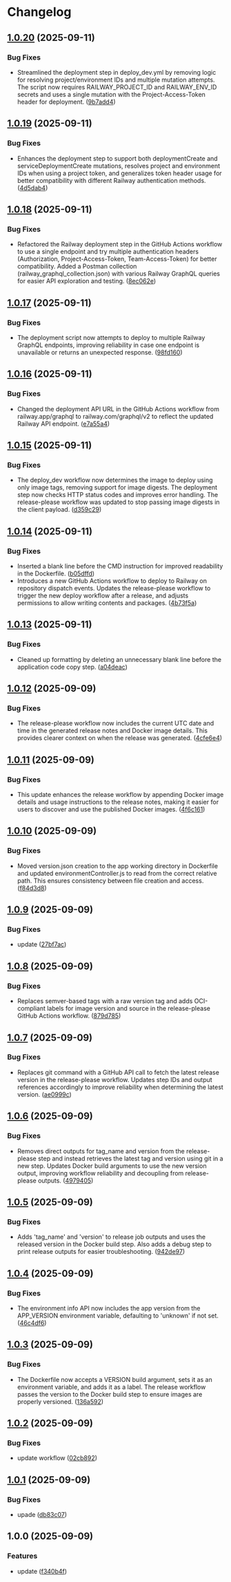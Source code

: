 # Changelog

## [1.0.20](https://github.com/MatiusRock1/hello-world-enviroments/compare/v1.0.19...v1.0.20) (2025-09-11)


### Bug Fixes

* Streamlined the deployment step in deploy_dev.yml by removing logic for resolving project/environment IDs and multiple mutation attempts. The script now requires RAILWAY_PROJECT_ID and RAILWAY_ENV_ID secrets and uses a single mutation with the Project-Access-Token header for deployment. ([9b7add4](https://github.com/MatiusRock1/hello-world-enviroments/commit/9b7add43f8d14943bff94a2f1fee2944bdcac330))

## [1.0.19](https://github.com/MatiusRock1/hello-world-enviroments/compare/v1.0.18...v1.0.19) (2025-09-11)


### Bug Fixes

* Enhances the deployment step to support both deploymentCreate and serviceDeploymentCreate mutations, resolves project and environment IDs when using a project token, and generalizes token header usage for better compatibility with different Railway authentication methods. ([4d5dab4](https://github.com/MatiusRock1/hello-world-enviroments/commit/4d5dab45777080507d34f1504aecab71f1ee587a))

## [1.0.18](https://github.com/MatiusRock1/hello-world-enviroments/compare/v1.0.17...v1.0.18) (2025-09-11)


### Bug Fixes

* Refactored the Railway deployment step in the GitHub Actions workflow to use a single endpoint and try multiple authentication headers (Authorization, Project-Access-Token, Team-Access-Token) for better compatibility. Added a Postman collection (railway_graphql_collection.json) with various Railway GraphQL queries for easier API exploration and testing. ([8ec062e](https://github.com/MatiusRock1/hello-world-enviroments/commit/8ec062e4cdae837bbd931118e0f1e4323242b3d2))

## [1.0.17](https://github.com/MatiusRock1/hello-world-enviroments/compare/v1.0.16...v1.0.17) (2025-09-11)


### Bug Fixes

* The deployment script now attempts to deploy to multiple Railway GraphQL endpoints, improving reliability in case one endpoint is unavailable or returns an unexpected response. ([98fd160](https://github.com/MatiusRock1/hello-world-enviroments/commit/98fd1605050a704e9f99dbb24b1af382e41eb9a9))

## [1.0.16](https://github.com/MatiusRock1/hello-world-enviroments/compare/v1.0.15...v1.0.16) (2025-09-11)


### Bug Fixes

* Changed the deployment API URL in the GitHub Actions workflow from railway.app/graphql to railway.com/graphql/v2 to reflect the updated Railway API endpoint. ([e7a55a4](https://github.com/MatiusRock1/hello-world-enviroments/commit/e7a55a49d35dcdda8bd2a1128b33abde0f0a5a23))

## [1.0.15](https://github.com/MatiusRock1/hello-world-enviroments/compare/v1.0.14...v1.0.15) (2025-09-11)


### Bug Fixes

* The deploy_dev workflow now determines the image to deploy using only image tags, removing support for image digests. The deployment step now checks HTTP status codes and improves error handling. The release-please workflow was updated to stop passing image digests in the client payload. ([d359c29](https://github.com/MatiusRock1/hello-world-enviroments/commit/d359c292c20c59c28fd41f91162fe9886e642796))

## [1.0.14](https://github.com/MatiusRock1/hello-world-enviroments/compare/v1.0.13...v1.0.14) (2025-09-11)


### Bug Fixes

* Inserted a blank line before the CMD instruction for improved readability in the Dockerfile. ([b05dffd](https://github.com/MatiusRock1/hello-world-enviroments/commit/b05dffdffb42a7ae42af84d4e9b30b43fc122a9e))
* Introduces a new GitHub Actions workflow to deploy to Railway on repository dispatch events. Updates the release-please workflow to trigger the new deploy workflow after a release, and adjusts permissions to allow writing contents and packages. ([4b73f5a](https://github.com/MatiusRock1/hello-world-enviroments/commit/4b73f5ab25ad2a61306f6a3d32254013d1298720))

## [1.0.13](https://github.com/MatiusRock1/hello-world-enviroments/compare/v1.0.12...v1.0.13) (2025-09-11)


### Bug Fixes

* Cleaned up formatting by deleting an unnecessary blank line before the application code copy step. ([a04deac](https://github.com/MatiusRock1/hello-world-enviroments/commit/a04deac57eb0abf87c80833698df24225ef2b8da))

## [1.0.12](https://github.com/MatiusRock1/hello-world-enviroments/compare/v1.0.11...v1.0.12) (2025-09-09)


### Bug Fixes

* The release-please workflow now includes the current UTC date and time in the generated release notes and Docker image details. This provides clearer context on when the release was generated. ([4cfe6e4](https://github.com/MatiusRock1/hello-world-enviroments/commit/4cfe6e4fc3ab8095120f44909f02cf09cce3e92e))

## [1.0.11](https://github.com/MatiusRock1/hello-world-enviroments/compare/v1.0.10...v1.0.11) (2025-09-09)


### Bug Fixes

* This update enhances the release workflow by appending Docker image details and usage instructions to the release notes, making it easier for users to discover and use the published Docker images. ([4f6c161](https://github.com/MatiusRock1/hello-world-enviroments/commit/4f6c161a9078a083ea25d6d70142b844ba5cda87))

## [1.0.10](https://github.com/MatiusRock1/hello-world-enviroments/compare/v1.0.9...v1.0.10) (2025-09-09)


### Bug Fixes

* Moved version.json creation to the app working directory in Dockerfile and updated environmentController.js to read from the correct relative path. This ensures consistency between file creation and access. ([f84d3d8](https://github.com/MatiusRock1/hello-world-enviroments/commit/f84d3d863a5fa589b5843dff09e91872ce2665e5))

## [1.0.9](https://github.com/MatiusRock1/hello-world-enviroments/compare/v1.0.8...v1.0.9) (2025-09-09)


### Bug Fixes

* update ([27bf7ac](https://github.com/MatiusRock1/hello-world-enviroments/commit/27bf7ac6a66859204acc58fc2009c34d473350d9))

## [1.0.8](https://github.com/MatiusRock1/hello-world-enviroments/compare/v1.0.7...v1.0.8) (2025-09-09)


### Bug Fixes

* Replaces semver-based tags with a raw version tag and adds OCI-compliant labels for image version and source in the release-please GitHub Actions workflow. ([879d785](https://github.com/MatiusRock1/hello-world-enviroments/commit/879d785162febe9dd412439966543565c48688cf))

## [1.0.7](https://github.com/MatiusRock1/hello-world-enviroments/compare/v1.0.6...v1.0.7) (2025-09-09)


### Bug Fixes

* Replaces git command with a GitHub API call to fetch the latest release version in the release-please workflow. Updates step IDs and output references accordingly to improve reliability when determining the latest version. ([ae0999c](https://github.com/MatiusRock1/hello-world-enviroments/commit/ae0999c8728c08cf455efd86f49e6d1b309e3ed7))

## [1.0.6](https://github.com/MatiusRock1/hello-world-enviroments/compare/v1.0.5...v1.0.6) (2025-09-09)


### Bug Fixes

* Removes direct outputs for tag_name and version from the release-please step and instead retrieves the latest tag and version using git in a new step. Updates Docker build arguments to use the new version output, improving workflow reliability and decoupling from release-please outputs. ([4979405](https://github.com/MatiusRock1/hello-world-enviroments/commit/4979405e69e4def9133cae7337724196955aa4ad))

## [1.0.5](https://github.com/MatiusRock1/hello-world-enviroments/compare/v1.0.4...v1.0.5) (2025-09-09)


### Bug Fixes

* Adds 'tag_name' and 'version' to release job outputs and uses the released version in the Docker build step. Also adds a debug step to print release outputs for easier troubleshooting. ([942de97](https://github.com/MatiusRock1/hello-world-enviroments/commit/942de97666e2f1eb74252c777ebc3c00ae01d49e))

## [1.0.4](https://github.com/MatiusRock1/hello-world-enviroments/compare/v1.0.3...v1.0.4) (2025-09-09)


### Bug Fixes

* The environment info API now includes the app version from the APP_VERSION environment variable, defaulting to 'unknown' if not set. ([46c4df6](https://github.com/MatiusRock1/hello-world-enviroments/commit/46c4df6e5ad9ba1e7e4983ba12556cc4f6309d8c))

## [1.0.3](https://github.com/MatiusRock1/hello-world-enviroments/compare/v1.0.2...v1.0.3) (2025-09-09)


### Bug Fixes

* The Dockerfile now accepts a VERSION build argument, sets it as an environment variable, and adds it as a label. The release workflow passes the version to the Docker build step to ensure images are properly versioned. ([136a592](https://github.com/MatiusRock1/hello-world-enviroments/commit/136a59260931a7be9f61f576200e48c769057c84))

## [1.0.2](https://github.com/MatiusRock1/hello-world-enviroments/compare/v1.0.1...v1.0.2) (2025-09-09)


### Bug Fixes

* update workflow ([02cb892](https://github.com/MatiusRock1/hello-world-enviroments/commit/02cb892379b24cd83b1b8854c2e7bfe1260facc4))

## [1.0.1](https://github.com/MatiusRock1/hello-world-enviroments/compare/v1.0.0...v1.0.1) (2025-09-09)


### Bug Fixes

* upade ([db83c07](https://github.com/MatiusRock1/hello-world-enviroments/commit/db83c07d4dc9bd83bcb3a01b3b81c156402429b1))

## 1.0.0 (2025-09-09)


### Features

* update ([f340b4f](https://github.com/MatiusRock1/hello-world-enviroments/commit/f340b4f618d05055d9c7d98b885154f5823bd39f))
